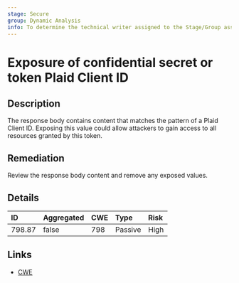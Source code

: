 ```yaml
---
stage: Secure
group: Dynamic Analysis
info: To determine the technical writer assigned to the Stage/Group associated with this page, see https://about.gitlab.com/handbook/product/ux/technical-writing/#assignments
---
```


# Exposure of confidential secret or token Plaid Client ID

## Description

The response body contains content that matches the pattern of a Plaid Client ID.
Exposing this value could allow attackers to gain access to all resources granted by this token.

## Remediation

Review the response body content and remove any exposed values.

## Details

| ID | Aggregated | CWE | Type | Risk |
|:---|:--------|:--------|:--------|:--------|
| 798.87 | false | 798 | Passive | High |

## Links

- [CWE](https://cwe.mitre.org/data/definitions/798.html)

